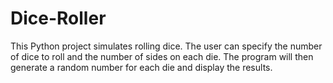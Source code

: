 # Dice-Roller
This Python project simulates rolling dice. The user can specify the number of dice to roll and the number of sides on each die. The program will then generate a random number for each die and display the results.

